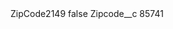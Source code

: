 <?xml version="1.0" encoding="UTF-8"?>
<CustomMetadata xmlns="http://soap.sforce.com/2006/04/metadata" xmlns:xsi="http://www.w3.org/2001/XMLSchema-instance" xmlns:xsd="http://www.w3.org/2001/XMLSchema">
    <label>ZipCode2149</label>
    <protected>false</protected>
    <values>
        <field>Zipcode__c</field>
        <value xsi:type="xsd:string">85741</value>
    </values>
</CustomMetadata>
